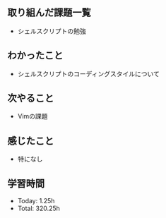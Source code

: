 ## 取り組んだ課題一覧
- シェルスクリプトの勉強
## わかったこと
- シェルスクリプトのコーディングスタイルについて
## 次やること
- Vimの課題
## 感じたこと
- 特になし
## 学習時間
- Today: 1.25h
- Total: 320.25h
